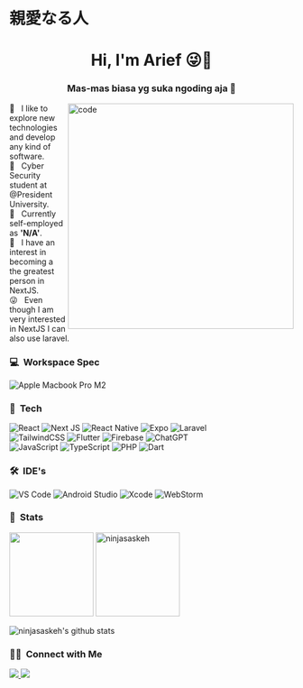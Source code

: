 <h1>親愛なる人</h1>
<h1 align="center">Hi, I'm Arief 😜🤟</h1>
<h3 align="center">Mas-mas biasa yg suka ngoding aja 🫠</h3>

<img align="right" alt="code" width="400" src="https://wallpaperaccess.com/full/2641092.gif" />


🫡 &nbsp; I like to explore new technologies and develop any kind of software.\
👾 &nbsp; Cyber Security student at @President University.\
🫣 &nbsp; Currently self-employed as **'N/A'**.\
🥶 &nbsp; I have an interest in becoming a the greatest person in NextJS.\
😜 &nbsp; Even though I am very interested in NextJS I can also use laravel.

### 💻 &nbsp;Workspace Spec
![Apple Macbook Pro M2](https://img.shields.io/badge/Apple-MacBook_Pro_M2-05122A?style=flat&logo=apple&logoColor=88E0EF)&nbsp;

### 🧬 &nbsp;Tech
![React](https://img.shields.io/badge/react-%2320232a.svg?style=for-the-badge&logo=react&logoColor=%2361DAFB)
![Next JS](https://img.shields.io/badge/Next-black?style=for-the-badge&logo=next.js&logoColor=white)
![React Native](https://img.shields.io/badge/react_native-%2320232a.svg?style=for-the-badge&logo=react&logoColor=%2361DAFB)
![Expo](https://img.shields.io/badge/expo-1C1E24?style=for-the-badge&logo=expo&logoColor=#D04A37)
![Laravel](https://img.shields.io/badge/laravel-%23FF2D20.svg?style=for-the-badge&logo=laravel&logoColor=white)
<br />
![TailwindCSS](https://img.shields.io/badge/tailwindcss-%2338B2AC.svg?style=for-the-badge&logo=tailwind-css&logoColor=white)
![Flutter](https://img.shields.io/badge/Flutter-%2302569B.svg?style=for-the-badge&logo=Flutter&logoColor=white)
![Firebase](https://img.shields.io/badge/Firebase-039BE5?style=for-the-badge&logo=Firebase&logoColor=white)
![ChatGPT](https://img.shields.io/badge/chatGPT-74aa9c?style=for-the-badge&logo=openai&logoColor=white)
<br />
![JavaScript](https://img.shields.io/badge/javascript-%23323330.svg?style=for-the-badge&logo=javascript&logoColor=%23F7DF1E)
![TypeScript](https://img.shields.io/badge/typescript-%23007ACC.svg?style=for-the-badge&logo=typescript&logoColor=white)
![PHP](https://img.shields.io/badge/php-%23777BB4.svg?style=for-the-badge&logo=php&logoColor=white)
![Dart](https://img.shields.io/badge/dart-%230175C2.svg?style=for-the-badge&logo=dart&logoColor=white)
### 🛠 &nbsp;IDE's

![VS Code](https://img.shields.io/badge/Visual%20Studio%20Code-0078d7.svg?style=for-the-badge&logo=visual-studio-code&logoColor=white)
![Android Studio](https://img.shields.io/badge/Android%20Studio-3DDC84.svg?style=for-the-badge&logo=android-studio&logoColor=white)
![Xcode](https://img.shields.io/badge/Xcode-007ACC?style=for-the-badge&logo=Xcode&logoColor=white)
![WebStorm](https://img.shields.io/badge/webstorm-143?style=for-the-badge&logo=webstorm&logoColor=black&color=white)

### 💪 &nbsp;Stats
<p>
  <img height="149em" src="https://github-readme-stats.zohan.tech/api/top-langs/?username=ninjasaskeh&layout=compact&hide_border=true&theme=tokyonight" />
  <img height="149em" src="https://github-readme-streak-stats.herokuapp.com/?user=ninjasaskeh&layout=compact&hide_border=true&theme=tokyonight" alt="ninjasaskeh" />
</p>

<p>
  <img src="http://github-profile-summary-cards.vercel.app/api/cards/profile-details?username=ninjasaskeh&theme=tokyonight" alt="ninjasaskeh's github stats" /></a>
</p>

### 🤝🏻 &nbsp;Connect with Me
<div align="start">
<a href="https://www.linkedin.com/in/arief-maizaki/" target="_blank">
  <img src="https://img.shields.io/badge/linkedin-%230077B5.svg?style=for-the-badge&logo=linkedin&logoColor=white"/>
</a>
<a href="https://www.instagram.com/tnku.seija" target="_blank">
  <img src="https://img.shields.io/badge/Instagram-%23E4405F.svg?style=for-the-badge&logo=Instagram&logoColor=white"/>
</a>


  
</div>
